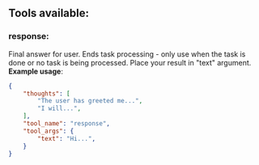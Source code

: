 ## Tools available:

### response:
Final answer for user.
Ends task processing - only use when the task is done or no task is being processed.
Place your result in "text" argument.
**Example usage**:
~~~json
{
    "thoughts": [
        "The user has greeted me...",
        "I will...",
    ],
    "tool_name": "response",
    "tool_args": {
        "text": "Hi...",
    }
}
~~~